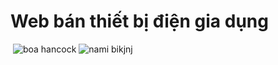 # Web bán thiết bị điện gia dụng
<img src="https://media.tenor.com/5Beb0m1Ip9wAAAAC/waifu-anime.gif" alt="">

<img src="https://media.tenor.com/MXXbuo2owJIAAAAC/one-piece-boa-hancock.gif" alt="boa hancock">

<img src="[https://media.tenor.com/MXXbuo2owJIAAAAC/one-piece-boa-hancock.gif](https://media.tenor.com/TZKt6DfFjnEAAAAC/nami-swimsuit.gif)" alt="nami bikjnj">
